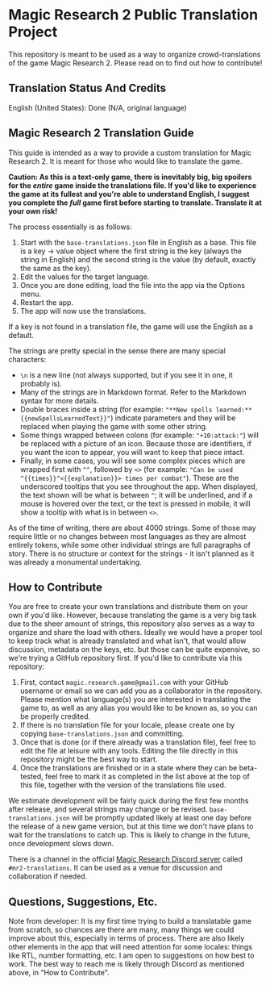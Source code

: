 # Magic Research 2 Public Translation Project

This repository is meant to be used as a way to organize crowd-translations of the game Magic Research 2. Please read on to find out how to contribute!

## Translation Status And Credits

English (United States): Done (N/A, original language)

## Magic Research 2 Translation Guide

This guide is intended as a way to provide a custom translation for Magic Research 2. It is meant for those who would like to translate the game.

**Caution: As this is a text-only game, there is inevitably big, big spoilers for the _entire_ game inside the translations file. If you'd like to experience the game at its fullest and you're able to understand English, I suggest you complete the _full_ game first before starting to translate. Translate it at your own risk!**

The process essentially is as follows:

1. Start with the `base-translations.json` file in English as a base. This file is a key -> value object where the first string is the key (always the string in English) and the second string is the value (by default, exactly the same as the key).
2. Edit the values for the target language.
3. Once you are done editing, load the file into the app via the Options menu.
4. Restart the app.
5. The app will now use the translations.

If a key is not found in a translation file, the game will use the English as a default.

The strings are pretty special in the sense there are many special characters:

- `\n` is a new line (not always supported, but if you see it in one, it probably is).
- Many of the strings are in Markdown format. Refer to the Markdown syntax for more details.
- Double braces inside a string (for example: `"**New spells learned:** {{newSpellsLearnedText}}"`) indicate parameters and they will be replaced when playing the game with some other string.
- Some things wrapped between colons (for example: `"+10:attack:"`) will be replaced with a picture of an icon. Because those are identifiers, if you want the icon to appear, you will want to keep that piece intact.
- Finally, in some cases, you will see some complex pieces which are wrapped first with `^^`, followed by `<>` (for example: `"Can be used ^{{times}}^<{{explanation}}> times per combat"`). These are the underscored tooltips that you see throughout the app. When displayed, the text shown will be what is between `^`; it will be underlined, and if a mouse is hovered over the text, or the text is pressed in mobile, it will show a tooltip with what is in between `<>`.

As of the time of writing, there are about 4000 strings. Some of those may require little or no changes between most languages as they are almost entirely tokens, while some other individual strings are full paragraphs of story. There is no structure or context for the strings - it isn't planned as it was already a monumental undertaking.

## How to Contribute

You are free to create your own translations and distribute them on your own if you'd like. However, because translating the game is a very big task due to the sheer amount of strings, this repository also serves as a way to organize and share the load with others. Ideally we would have a proper tool to keep track what is already translated and what isn't, that would allow discussion, metadata on the keys, etc. but those can be quite expensive, so we're trying a GitHub repository first. If you'd like to contribute via this repository:

1. First, contact `magic.research.game@gmail.com` with your GitHub username or email so we can add you as a collaborator in the repository. Please mention what language(s) you are interested in translating the game to, as well as any alias you would like to be known as, so you can be properly credited.
2. If there is no translation file for your locale, please create one by copying `base-translations.json` and committing.
3. Once that is done (or if there already was a translation file), feel free to edit the file at leisure with any tools. Editing the file directly in this repository might be the best way to start.
4. Once the translations are finished or in a state where they can be beta-tested, feel free to mark it as completed in the list above at the top of this file, together with the version of the translations file used.

We estimate development will be fairly quick during the first few months after release, and several strings may change or be revised. `base-translations.json` will be promptly updated likely at least one day before the release of a new game version, but at this time we don't have plans to wait for the translations to catch up. This is likely to change in the future, once development slows down.

There is a channel in the official [Magic Research Discord server](https://discord.gg/bPhGsaqR9d) called `#mr2-translations`. It can be used as a venue for discussion and collaboration if needed.

## Questions, Suggestions, Etc.

Note from developer: It is my first time trying to build a translatable game from scratch, so chances are there are many, many things we could improve about this, especially in terms of process. There are also likely other elements in the app that will need attention for some locales: things like RTL, number formatting, etc. I am open to suggestions on how best to work. The best way to reach me is likely through Discord as mentioned above, in "How to Contribute".
